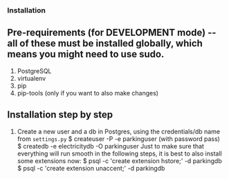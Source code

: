 ### Installation

## Pre-requirements (for DEVELOPMENT mode) -- all of these must be installed globally, which means you might need to use sudo.

1. PostgreSQL
2. virtualenv
3. pip
4. pip-tools (only if you want to also make changes)

## Installation step by step

1. Create a new user and a db in Postgres, using the credentials/db name from `settings.py`
    $ createuser -P -e parkinguser   (with password pass)
    $ createdb -e electricitydb -O parkinguser
Just to make sure that everything will run smooth in the following steps, it is best to also install some extensions now:
    $ psql -c 'create extension hstore;' -d parkingdb
    $ psql -c 'create extension unaccent;' -d parkingdb
